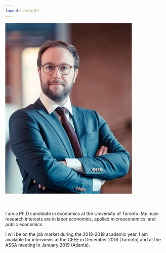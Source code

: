 ```yaml
---
layout: default
---
```


![picture](images/MarcAntoineSchmidt_400.jpg "Marc-Antoine Schmidt")
<br/><br/><br/><br/>
I am a Ph.D candidate in economics at the University of Toronto. 
My main research interests are in labor economics, applied microeconomics, and public economics.

I will be on the job market during the 2018-2019 academic year. I am available for interviews at the CEEE in December 2018 (Toronto) and at the ASSA meeting in January 2019 (Atlanta).
